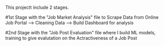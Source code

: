 This projectt include 2 stages.

#1st Stage with the "Job Market Analysis" file to Scrape Data from Online Job Portal --> Cleaning Data --> Build Dashboard for analysis

#2nd Stage with the "Job Post Evaluation" file where I build ML models, training to give evalutation on the Actractiveness of a Job Post 
